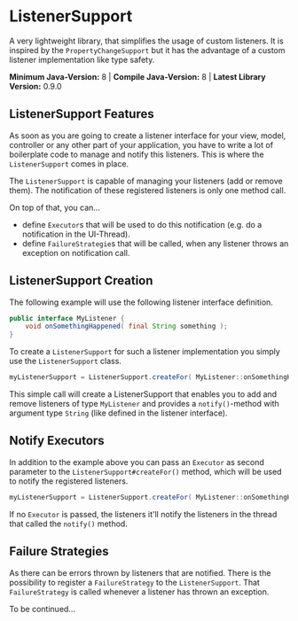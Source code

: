 # ListenerSupport
A very lightweight library, that simplifies the usage of custom listeners. It is inspired
by the `PropertyChangeSupport` but it has the advantage of a custom listener implementation
like type safety.  

**Minimum Java-Version:** 8 |  **Compile Java-Version:** 8 |  **Latest Library Version:** 0.9.0  

## ListenerSupport Features
As soon as you are going to create a listener interface for your view, model, controller or any other part of
your application, you have to write a lot of boilerplate code to manage and notify this listeners. This is where 
the `ListenerSupport` comes in place.  

The `ListenerSupport` is capable of managing your listeners (add or remove them). The notification of these registered 
listeners is only one method call.  

On top of that, you can...
- define `Executor`s that will be used to do this notification (e.g. do a notification in the 
UI-Thread). 
- define `FailureStrategie`s that will be called, when any listener throws an exception on notification call.

## ListenerSupport Creation
The following example will use the following listener interface definition.
```java
public interface MyListener {
    void onSomethingHappened( final String something );
}
```
To create a `ListenerSupport` for such a listener implementation you simply use the
`ListenerSupport` class.
```java
myListenerSupport = ListenerSupport.createFor( MyListener::onSomethingHappened );
```
This simple call will create a ListenerSupport that enables you to add and remove
listeners of type `MyListener` and provides a `notify()`-method with argument type 
`String` (like defined in the listener interface).  

## Notify Executors
In addition to the example above you can pass an `Executor` as second parameter to the 
`ListenerSupport#createFor()` method, which will be used to notify the registered
listeners. 
```java
myListenerSupport = ListenerSupport.createFor( MyListener::onSomethingHappened, NotifyExecutors.uiThreadExecutor() );
```
If no `Executor` is passed, the listeners it'll notify the listeners in the thread that called
the `notify()` method.

## Failure Strategies
As there can be errors thrown by listeners that are notified. There is the possibility
to register a `FailureStrategy` to the `ListenerSupport`. That `FailureStrategy` is
called whenever a listener has thrown an exception.

To be continued...